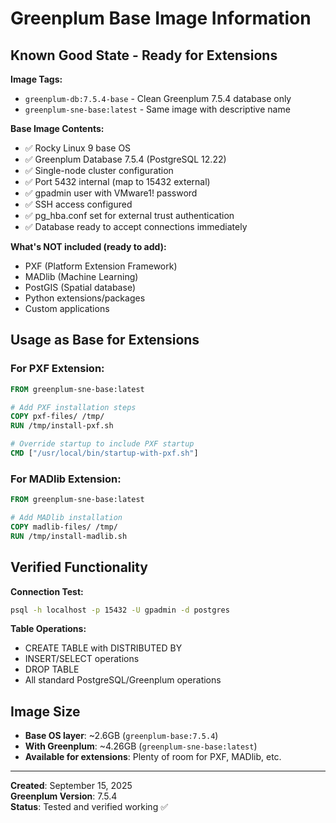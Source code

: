 # Greenplum Base Image Information

## Known Good State - Ready for Extensions

**Image Tags:**
- `greenplum-db:7.5.4-base` - Clean Greenplum 7.5.4 database only
- `greenplum-sne-base:latest` - Same image with descriptive name

**Base Image Contents:**
- ✅ Rocky Linux 9 base OS
- ✅ Greenplum Database 7.5.4 (PostgreSQL 12.22)
- ✅ Single-node cluster configuration
- ✅ Port 5432 internal (map to 15432 external)
- ✅ gpadmin user with VMware1! password
- ✅ SSH access configured
- ✅ pg_hba.conf set for external trust authentication
- ✅ Database ready to accept connections immediately

**What's NOT included (ready to add):**
- PXF (Platform Extension Framework)
- MADlib (Machine Learning)
- PostGIS (Spatial database)
- Python extensions/packages
- Custom applications

## Usage as Base for Extensions

### For PXF Extension:
```dockerfile
FROM greenplum-sne-base:latest

# Add PXF installation steps
COPY pxf-files/ /tmp/
RUN /tmp/install-pxf.sh

# Override startup to include PXF startup
CMD ["/usr/local/bin/startup-with-pxf.sh"]
```

### For MADlib Extension:
```dockerfile
FROM greenplum-sne-base:latest

# Add MADlib installation
COPY madlib-files/ /tmp/
RUN /tmp/install-madlib.sh
```

## Verified Functionality

**Connection Test:**
```bash
psql -h localhost -p 15432 -U gpadmin -d postgres
```

**Table Operations:**
- CREATE TABLE with DISTRIBUTED BY
- INSERT/SELECT operations
- DROP TABLE
- All standard PostgreSQL/Greenplum operations

## Image Size
- **Base OS layer**: ~2.6GB (`greenplum-base:7.5.4`)
- **With Greenplum**: ~4.26GB (`greenplum-sne-base:latest`)
- **Available for extensions**: Plenty of room for PXF, MADlib, etc.

---
**Created**: September 15, 2025  
**Greenplum Version**: 7.5.4  
**Status**: Tested and verified working ✅